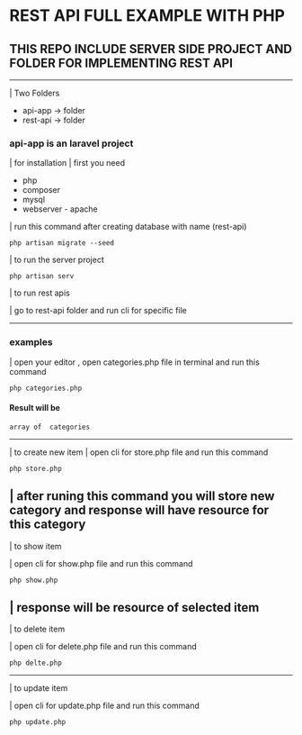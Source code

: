 # REST API FULL EXAMPLE WITH PHP
## THIS REPO INCLUDE SERVER SIDE PROJECT AND FOLDER FOR IMPLEMENTING REST API 
---
| Two Folders 
* api-app -> folder
* rest-api -> folder

### api-app is an laravel project 
| for installation
| first you need 
* php 
* composer 
* mysql
* webserver - apache
  
| run this command after creating database with name (rest-api)
```shell
php artisan migrate --seed 
```
| to run the server project 
```shell
php artisan serv
```

| to run rest apis

| go to rest-api folder and run cli for specific file 

------

### examples 
| open your editor , open categories.php file in terminal and run this command
```shell
php categories.php
```
#### Result will be 
```shell
array of  categories
``` 
------ 
| to create new item 
| open cli for store.php file and run this command 
```shell
php store.php
``` 
| after runing this command you will store new category and response will have resource for this category 
------

| to show item 

| open cli for show.php file and run this command 
```shell
php show.php
``` 
| response will be resource of selected item 
------ 

| to delete item

| open cli for delete.php file and run this command 
```shell
php delte.php
``` 
-----

| to update item

| open cli for update.php file and run this command 
```shell
php update.php
``` 



